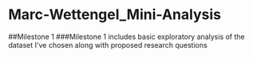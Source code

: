 # Marc-Wettengel_Mini-Analysis

##Milestone 1
###Milestone 1 includes basic exploratory analysis of the dataset I've chosen along with proposed research questions
